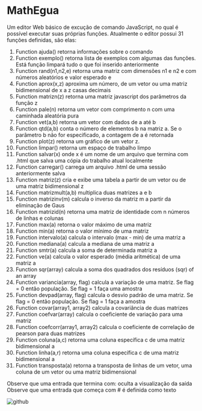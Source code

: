 # MathEgua
Um editor Web básico de excução de comando JavaScript, no qual é possível executar suas próprias funções. Atualmente o editor possui 31 funções definidas, são elas: 

1. Function ajuda() retorna informações sobre o comando 
2. Function exemplo() retorna lista de exemplos com algumas das funções. Está função limpará tudo o que foi inserido anteriormente
3. Function rand(n1,n2,e) retorna uma matriz com dimensões n1 e n2 e com números aleatórios e valor esperado e
4. Function aprox(x,z) aproxima um número, de um vetor ou uma matriz bidimensional de x a z casas decimais
5. Function matrizn(z) retorna uma matriz javascript dos parâmetros da função z
6. Function pale(n) retorna um vetor com comprimento n com uma caminhada aleatória pura
7. Function vet(a,b) retorna um vetor com dados de a até b
8. Function qtd(a,b) conta o número de elementos b na matriz a. Se o parâmetro b não for especificado, a contagem de a é retornada
9. Function plot(z) retorna um gráfico de um vetor z.
10. Function limpar() retorna um espaço de trabalho limpo
11. Function salvar(x) onde x é um nome de um arquivo que termina com .html que salva uma cópia do trabalho atual localmente
12. Function carregar() carrega um arquivo .html de uma sessão anteriormente salva
13. Function matriz(z) cria e exibe uma tabela a partir de um vetor ou de uma matriz bidimensional z
14. Function matrizmult(a,b) multiplica duas matrizes a e b
15. Function matrizinv(m) calcula o inverso da matriz m a partir da eliminação de Gaus
16. Function matrizid(n) retorna uma matriz de identidade com n números de linhas e colunas
17. Function max(a) retorna o valor máximo de uma matriz
18. Function min(a) retorna o valor mínimo de uma matriz
19. Function intervalo(a) calcula o intervalo (max - min) de uma matriz a
20. Function mediana(a) calcula a mediana de uma matriz a
21. Function smtr(a) calcula a soma de determinada matriz a
22. Function ve(a) calcula o valor esperado (média aritmética) de uma matriz a
23. Function sqr(array) calcula a soma dos quadrados dos resíduos (sqr) of an array
24. Function variancia(array, flag) calcula a variação de uma matriz. Se flag = 0 então população. Se flag = 1 faça uma amostra
25. Function devpad(array, flag) calcula o desvio padrão de uma matriz. Se flag = 0 então população. Se flag = 1 faça a amostra
26. Function covar(array1, array2) calcula a covariância de duas matrizes
27. Function coefvar(array) calcula o coeficiente de variação para uma matriz
28. Function coefcorr(array1, array2) calcula o coeficiente de correlação de pearson para duas matrizes
29. Function coluna(a,c) retorna uma coluna específica c de uma matriz bidimensional a
30. Function linha(a,r) retorna uma coluna específica c de uma matriz bidimensional a
31. Function transposta(a) retorna a transposta de linhas de um vetor, uma coluna de um vetor ou uma matriz bidimensional


Observe que uma entrada que termina com: oculta a visualização da saída
Observe que uma entrada que começa com # é definida como texto 

![github](https://user-images.githubusercontent.com/48676920/65815971-73a66580-e1f6-11e9-8814-0c2babd9706b.JPG)
